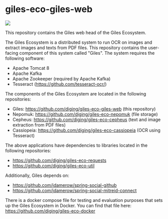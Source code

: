 # giles-eco-giles-web

<a href='http://diging-dev.asu.edu/jenkins/job/GECO_test_giles_web_on_push'><img src='http://diging-dev.asu.edu/jenkins/buildStatus/icon?job=GECO_test_giles_web_on_push'></a>

This repository contains the Giles web head of the Giles Ecosystem.

The Giles Ecosystem is a distributed system to run OCR on images and extract images and texts from PDF files. This repository contains the user-facing component of this system called "Giles". The system requires the following software:

* Apache Tomcat 8
* Apache Kafka
* Apache Zookeeper (required by Apache Kafka)
* Tesseract (https://github.com/tesseract-ocr/)

The components of the Giles Ecosystem are located in the following repositories:

* Giles: https://github.com/diging/giles-eco-giles-web (this repository)
* Nepomuk: https://github.com/diging/giles-eco-nepomuk (file storage)
* Cepheus: https://github.com/diging/giles-eco-cepheus (text and image extraction from PDF files)
* Cassiopeia: https://github.com/diging/giles-eco-cassiopeia (OCR using Tesseract)

The above applications have dependencies to libraries located in the following repositories:

* https://github.com/diging/giles-eco-requests
* https://github.com/diging/giles-eco-util

Additionally, Giles depends on:

* https://github.com/jdamerow/spring-social-github
* https://github.com/jdamerow/spring-social-mitreid-connect

There is a docker compose file for testing and evaluation purposes that sets up the Giles Ecosystem in Docker. You can find that file here: https://github.com/diging/giles-eco-docker

